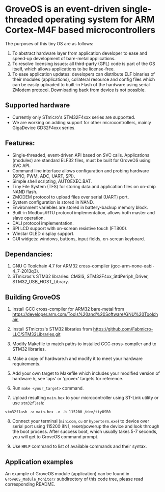 # GroveOS is an event-driven single-threaded operating system for ARM Cortex-M4F based microcontrollers

The purposes of this tiny OS are as follows:

1. To abstract hardware layer from application developer to ease and speed-up development of bare-metal applications.
2. To resolve licensing issues: all third-party (GPL) code is part of the OS itself, which allows applications to be license-free.
3. To ease application updates: developers can distribute ELF binaries of their modules (applications), collateral resource and config files which can be easily uploaded to built-in Flash of the hardware using serial ZModem protocol. Downloading back from device is not possible.

## Supported hardware

* Currently only STmicro's STM32F4xxx series are supported.
* We are working on adding support for other microcontrollers, mainly GigaDevice GD32F4xxx series.

## Features:

* Single-threaded, event-driven API based on SVC calls. Applications (modules) are standard ELF32 files, must be built for GroveOS using SVC API.
* Command line interface allows configuration and probing hardware (GPIO, PWM, ADC, UART, SPI).
* Simple shell scripting, AUTOEXEC.BAT.
* Tiny File System (TFS) for storing data and application files on on-chip NAND flash.
* ZMODEM protocol to upload files over serial (UART) port.
* System configuration is stored in NAND.
* Environment variebles are stored in battery-backup memory block.
* Built-in Modbus/RTU protocol implementation, allows both master and slave operation.
* DALI protocol implementation.
* SPI LCD support with on-screan resistive touch (FT800).
* Winstar OLED display support.
* GUI widgets: windows, buttons, input fields, on-screan keyboard.


## Dependancies:

1. GNU C Toolchain 4.7 for ARM32 cross-compiler (gcc-arm-none-eabi-4_7-2013q3).
2. STmicros's STM32 libraries: CMSIS, STM32F4xx_StdPeriph_Driver, STM32_USB_HOST_Library.
 

## Building GroveOS

1. Install GCC cross-compiler for ARM32 bare-metal from https://developer.arm.com/Tools%20and%20Software/GNU%20Toolchain

2. Install STmicros's STM32 libraries from https://github.com/Fabmicro-LLC/STM32Libraries.git

3. Modify Makefile to match paths to installed GCC cross-compiler and to STM32 libraries.

4. Make a copy of hardware.h and modify it to meet your hardware requirements.

5. Add your own target to Makefile which includes your modified version of hardware.h, see 'aps' or 'grovex' targets for reference.

6. Run ```make <your_target>``` command.

7. Upload resulting ```main.hex``` to your microcontroller using ST-Link utility or use ```stm32flash```:

```stm32flash -w main.hex -v -b 115200 /dev/ttyUSB0```

8. Connect your terminal (```minicom```, ```cu``` or ```hyperterm.exe```) to device over serial port using 115200 8N1, reset/powerup the device and look through the boot process. After success boot, which usually takes 5-7 seconds, you will get to GroveOS command prompt.

9. Use ```HELP``` command to list of available commands and their syntax.


## Application examples

An example of GroveOS module (application) can be found in ```GroveOS_Module_Monitor/``` subdirectory of this code tree, please read corresponding README.

